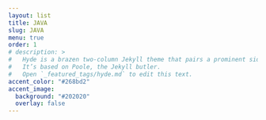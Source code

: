 ```yaml
---
layout: list
title: JAVA
slug: JAVA
menu: true
order: 1
# description: >
#   Hyde is a brazen two-column Jekyll theme that pairs a prominent sidebar with uncomplicated content.
#   It’s based on Poole, the Jekyll butler.
#   Open `_featured_tags/hyde.md` to edit this text.
accent_color: "#268bd2"
accent_image:
  background: "#202020"
  overlay: false
---
```

